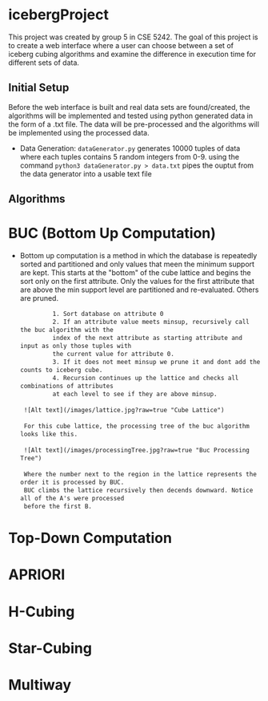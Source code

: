 # icebergProject

This project was created by group 5 in CSE 5242.
The goal of this project is to create a web interface 
where a user can choose between a set of iceberg cubing 
algorithms and examine the difference in execution time for 
different sets of data. 

##  Initial Setup 

Before the web interface is built and real data sets are 
found/created, the algorithms will be implemented and tested
using python generated data in the form of a .txt file. 
The data will be pre-processed and the algorithms will be
implemented using the processed data.

- Data Generation: 
        `dataGenerator.py` generates 10000 tuples of data where each
        tuples contains 5 random integers from 0-9. using the command 
        ```
        python3 dataGenerator.py > data.txt
        ```
        pipes the ouptut from the data generator into a usable text file 

## Algorithms
# BUC (Bottom Up Computation)
 - Bottom up computation is a method in which the database is repeatedly sorted and partitioned
        and only values that meen the minimum support are kept. This starts at the "bottom" 
        of the cube lattice and begins the sort only on the first attribute. Only the values for 
        the first attribute that are above the min support level are partitioned and re-evaluated. 
        Others are pruned. 

                1. Sort database on attribute 0
                2. If an attribute value meets minsup, recursively call the buc algorithm with the 
                index of the next attribute as starting attribute and input as only those tuples with
                the current value for attribute 0. 
                3. If it does not meet minsup we prune it and dont add the counts to iceberg cube. 
                4. Recursion continues up the lattice and checks all combinations of attributes 
                at each level to see if they are above minsup. 

        ![Alt text](/images/lattice.jpg?raw=true "Cube Lattice")

        For this cube lattice, the processing tree of the buc algorithm looks like this. 

        ![Alt text](/images/processingTree.jpg?raw=true "Buc Processing Tree")

        Where the number next to the region in the lattice represents the order it is processed by BUC.
        BUC climbs the lattice recursively then decends downward. Notice all of the A's were processed 
        before the first B. 

# Top-Down Computation 
# APRIORI
# H-Cubing
# Star-Cubing
# Multiway